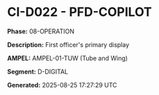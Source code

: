 # CI-D022 - PFD-COPILOT

**Phase:** 08-OPERATION

**Description:** First officer's primary display

**AMPEL:** AMPEL-01-TUW (Tube and Wing)

**Segment:** D-DIGITAL

**Generated:** 2025-08-25 17:27:29 UTC
